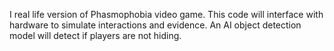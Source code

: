 I real life version of Phasmophobia video game. This code will interface with hardware to simulate interactions and evidence. An AI object detection model will detect if players are not hiding.